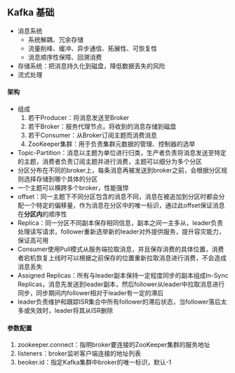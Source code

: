 ## Kafka 基础

* 消息系统
  + 系统解耦、冗余存储
  + 流量削峰、缓冲、异步通信、拓展性、可恢复性
  + 消息顺序性保障、回溯消费
* 存储系统：把消息持久化到磁盘，降低数据丢失的风险
* 流式处理

#### 架构

* 组成
  1. 若干Producer：将消息发送至Broker
  1. 若干Broker：服务代理节点，将收到的消息存储到磁盘
  1. 若干Consumer：从Broker订阅主题而消费消息
  1. ZooKeeper集群：用于负责集群元数据的管理、控制器的选举
* Topic-Partition：消息以主题为单位进行归类，生产者负责将消息发送至特定的主题，消费者负责订阅主题并进行消费，主题可以细分为多个分区
* 分区分布在不同的broker上，每条消息再被发送到broker之前，会根据分区规则选择存储到哪个具体的分区
* 一个主题可以横跨多个broker，性能强悍
* offset：同一主题下不同分区包含的消息不同，消息在被追加到分区时都会分配一个特定的偏移量，作为消息在分区中的唯一标识，通过此offset保证消息在**分区内**的顺序性
* Replica：同一分区不同副本保存相同信息，副本之间一主多从，leader负责处理读写请求，follower重新选举新的leader对外提供服务，提升容灾能力，保证高可用
* Consumer使用Pull模式从服务端拉取消息，并且保存消费的具体位置，消费者宕机恢复上线时可以根据之前保存的位置重新拉取消息进行消费，不会造成消息丢失
* Assigned Replicas：所有与leader副本保持一定程度同步的副本组成In-Sync Replicas，消息先发送到leader副本，然后follower从leader中拉取消息进行同步，同步期间内follower相对于leader有一定的滞后
* leader负责维护和跟踪ISR集合中所有follower的滞后状态，当follower落后太多或失效时，leader将其从ISR删除

#### 参数配置
1. zookeeper.connect：指明broker要连接的ZooKeeper集群的服务地址
1. listeners：broker监听客户端连接的地址列表
1. beoker.id：指定Kafka集群中broker的唯一标识，默认-1